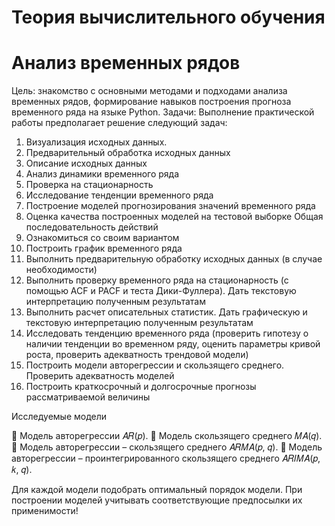 # Теория вычислительного обучения

# Анализ временных рядов

Цель: знакомство с основными методами и подходами анализа
временных рядов, формирование навыков построения прогноза
временного ряда на языке Python.
Задачи:
Выполнение практической работы предполагает решение
следующий задач:
1. Визуализация исходных данных.
2. Предварительный обработка исходных данных
3. Описание исходных данных
4. Анализ динамики временного ряда
5. Проверка на стационарность
6. Исследование тенденции временного ряда
7. Построение моделей прогнозирования значений временного
ряда
8. Оценка качества построенных моделей на тестовой выборке
Общая последовательность действий
1. Ознакомиться со своим вариантом
2. Построить график временного ряда
3. Выполнить предварительную обработку исходных данных
(в случае необходимости)
4. Выполнить проверку временного ряда на стационарность (с
помощью ACF и PACF и теста Дики-Фуллера). Дать
текстовую интерпретацию полученным результатам
5. Выполнить расчет описательных статистик. Дать
графическую и текстовую интерпретацию полученным
результатам
6. Исследовать тенденцию временного ряда (проверить
гипотезу о наличии тенденции во временном ряду, оценить
параметры кривой роста, проверить адекватность трендовой
модели)
7. Построить модели авторегрессии и скользящего среднего.
Проверить адекватность моделей
8. Построить краткосрочный и долгосрочные прогнозы
рассматриваемой величины

Исследуемые модели

 Модель авторегрессии 𝐴𝑅(𝑝).
 Модель скользящего среднего 𝑀𝐴(𝑞).
 Модель авторегрессии – скользящего среднего 𝐴𝑅𝑀𝐴(𝑝, 𝑞).
 Модель авторегрессии – проинтегрированного скользящего
среднего 𝐴𝑅𝐼𝑀𝐴(𝑝, 𝑘, 𝑞).

Для каждой модели подобрать оптимальный порядок модели. При
построении моделей учитывать соответствующие предпосылки их
применимости!
